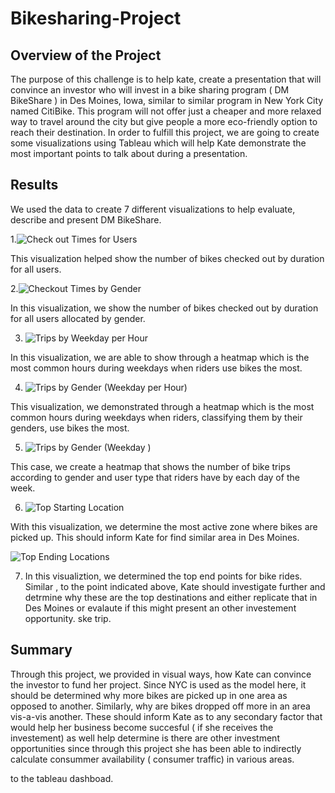 # Bikesharing-Project

## Overview of the Project

The purpose of this challenge is to help kate, create a presentation that will convince an investor who will invest in a bike sharing program ( DM BikeShare ) in Des Moines, Iowa,  similar to similar program in New York City named CitiBike.  This program will not offer just a cheaper and more relaxed way to travel around the city but give people a more eco-friendly option to reach their destination.
In order to fulfill this project, we are going to create some visualizations using Tableau which will help Kate demonstrate the most important points to talk about during a presentation.

## Results

We used the data to create 7 different visualizations to help evaluate, describe and present DM BikeShare.

1.![Check out Times for Users](https://user-images.githubusercontent.com/115424156/230755329-8b4d4e04-28d4-4395-86c8-59c410ff78a4.png)

This visualization helped show the number of bikes checked out by duration for all users.  	


2.![Checkout Times by Gender](https://user-images.githubusercontent.com/115424156/230755378-d1ab647b-47a6-4714-8f4b-711fbf022d9c.png)

In this visualization, we show the number of bikes checked out by duration for all users allocated by gender.



3. ![Trips by Weekday per Hour](https://user-images.githubusercontent.com/115424156/230755416-90a613d3-5d63-4ba4-a10c-cec338dd20cb.png)

In this visualization, we are able to show through a heatmap which is the most common hours during weekdays when riders use bikes the most.


4. ![Trips by Gender (Weekday per Hour)](https://user-images.githubusercontent.com/115424156/230755435-bf0f0d06-385a-423c-80f2-427baa23dc0b.png)

This visualization, we demonstrated through a heatmap which is the most common hours during weekdays when riders, classifying them by their genders, use bikes the most.


5. ![Trips by Gender (Weekday )](https://user-images.githubusercontent.com/115424156/230755446-6760e004-9f5e-4779-9204-e4d53c8aefc5.png)

This case, we create a heatmap that shows the number of bike trips according to gender and user type that riders have by each day of the week.

6. ![Top Starting Location](https://user-images.githubusercontent.com/115424156/230756369-cd7c0652-295a-4a55-89bf-876f4b0afd36.png)

With this visualization, we determine the most active zone where bikes are picked up. This should inform Kate for find similar area in Des Moines. 

![Top Ending Locations](https://user-images.githubusercontent.com/115424156/230756362-5ef8bf0a-a492-45be-9080-de109d6c20b8.png)

7. In this visualiztion, we determined the top end points for bike rides. Similar , to the point indicated above, Kate should investigate further and detrmine why these are the top destinations and either replicate that in Des Moines or evalaute if this might present an other investement opportunity. ske trip. 

## Summary
Through this project, we provided in visual ways, how Kate can convince the investor to fund her project. Since NYC is used as the model here, it should be determined why more bikes are picked up in one area as opposed to another. Similarly, why are bikes dropped off more in an area vis-a-vis another. These should inform Kate as to any secondary factor that would help her business become succesful ( if she receives the investement) as well help determine is there are other investment opportunities since through this project she has been able to indirectly calculate consummer availability ( consumer traffic) in various areas.


to the tableau dashboad. 
